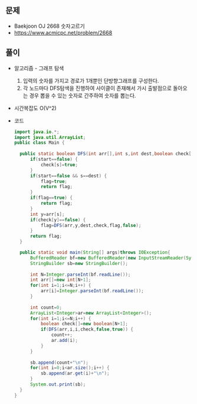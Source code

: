 문제
-----

+ Baekjoon OJ 2668 숫자고르기
+ https://www.acmicpc.net/problem/2668

풀이 
------

+ 알고리즘 - 그래프 탐색

  1. 입력의 숫자를 가지고 경로가 1개뿐인 단방향그래프를 구성한다.
  2. 각 노드마다 DFS탐색을 진행하여 사이클이 존재해서 가시 출발점으로 돌아오는 경우 뽑을 수 있는 숫자로 간주하여 숫자를 뽑는다.



+ 시간복잡도 O(V^2)



+ 코드

  ``` java
  import java.io.*;
  import java.util.ArrayList;
  public class Main {
  	
  	public static boolean DFS(int arr[],int s,int dest,boolean check[],boolean flag,boolean start) {
  		if(start==false) {
  			check[s]=true;
  		}
  		if(start==false && s==dest) {
  			flag=true;
  			return flag;
  		}
  		if(flag==true) {
  			return flag;
  		}
  		int y=arr[s];
  		if(check[y]==false) {
  			flag=DFS(arr,y,dest,check,flag,false);
  		}
  		return flag;
  	}
  
  	public static void main(String[] args)throws IOException{
  		BufferedReader bf=new BufferedReader(new InputStreamReader(System.in));
  		StringBuilder sb=new StringBuilder();
  		
  		int N=Integer.parseInt(bf.readLine());
  		int arr[]=new int[N+1];
  		for(int i=1;i<=N;i++) {
  			arr[i]=Integer.parseInt(bf.readLine());
  		}
  		
  		int count=0;
  		ArrayList<Integer>ar=new ArrayList<Integer>();
  		for(int i=1;i<=N;i++) {
  			boolean check[]=new boolean[N+1];
  			if(DFS(arr,i,i,check,false,true)) {
  				count++;
  				ar.add(i);
  			}
  		}
  		
  		sb.append(count+"\n");
  		for(int i=0;i<ar.size();i++) {
  			sb.append(ar.get(i)+"\n");
  		}
  		System.out.print(sb);
  	}
  }
  ```
